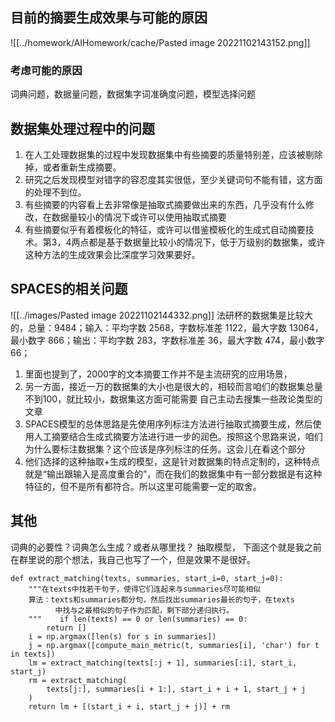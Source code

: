 ## 目前的摘要生成效果与可能的原因

![[../homework/AIHomework/cache/Pasted image 20221102143152.png]]

### 考虑可能的原因

词典问题，数据量问题，数据集字词准确度问题，模型选择问题

## 数据集处理过程中的问题

1. 在人工处理数据集的过程中发现数据集中有些摘要的质量特别差，应该被剔除掉，或者重新生成摘要。
2. 研究之后发现模型对错字的容忍度其实很低，至少关键词句不能有错，这方面的处理不到位。
3. 有些摘要的内容看上去非常像是抽取式摘要做出来的东西，几乎没有什么修改，在数据量较小的情况下或许可以使用抽取式摘要
4. 有些摘要似乎有着模板化的特征，或许可以借鉴模板化的生成式自动摘要技术。第3，4两点都是基于数据量比较小的情况下，低于万级别的数据集，或许这种方法的生成效果会比深度学习效果要好。

## SPACES的相关问题

![[../images/Pasted image 20221102144332.png]]
法研杯的数据集是比较大的，总量：9484；输入：平均字数 2568，字数标准差 1122，最大字数 13064，最小数字 866；输出：平均字数 283，字数标准差 36，最大字数 474，最小数字 66；
1. 里面也提到了，2000字的文本摘要工作并不是主流研究的应用场景，
2. 另一方面，接近一万的数据集的大小也是很大的，相较而言咱们的数据集总量不到100，就比较小，数据集这方面可能需要 自己主动去搜集一些政论类型的文章
3. SPACES模型的总体思路是先使用序列标注方法进行抽取式摘要生成，然后使用人工摘要结合生成式摘要方法进行进一步的润色。按照这个思路来说，咱们为什么要标注数据集？这个应该是序列标注的任务。这会儿在看这个部分
4. 他们选择的这种抽取+生成的模型，这是针对数据集的特点定制的，这种特点就是“输出跟输入是高度重合的”，而在我们的数据集中有一部分数据是有这种特征的，但不是所有都符合。所以这里可能需要一定的取舍。

## 其他

词典的必要性？词典怎么生成？或者从哪里找？
抽取模型，
下面这个就是我之前在群里说的那个想法，我自己也写了一个，但是效果不是很好。

```
def extract_matching(texts, summaries, start_i=0, start_j=0):  
    """在texts中找若干句子，使得它们连起来与summaries尽可能相似  
    算法：texts和summaries都分句，然后找出summaries最长的句子，在texts  
          中找与之最相似的句子作为匹配，剩下部分递归执行。  
    """    if len(texts) == 0 or len(summaries) == 0:  
        return []  
    i = np.argmax([len(s) for s in summaries])  
    j = np.argmax([compute_main_metric(t, summaries[i], 'char') for t in texts])  
    lm = extract_matching(texts[:j + 1], summaries[:i], start_i, start_j)  
    rm = extract_matching(  
        texts[j:], summaries[i + 1:], start_i + i + 1, start_j + j  
    )  
    return lm + [(start_i + i, start_j + j)] + rm
```
